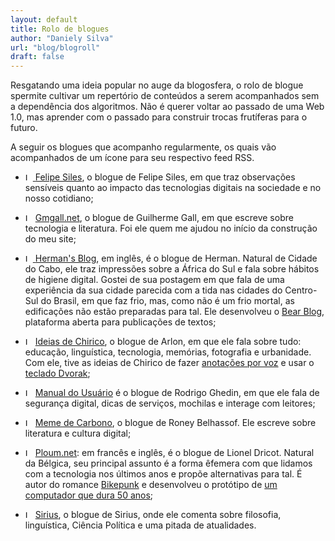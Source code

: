 ```yaml
---
layout: default
title: Rolo de blogues
author: "Daniely Silva"
url: "blog/blogroll"
draft: false
---
```


Resgatando uma ideia popular no auge da blogosfera, o rolo de blogue spermite cultivar um repertório de conteúdos a serem acompanhados sem a dependência dos algoritmos. Não é querer voltar ao passado de uma Web 1.0, mas aprender com o passado para construir trocas frutíferas para o futuro.

A seguir os blogues que acompanho regularmente, os quais vão acompanhados de um ícone para seu respectivo feed RSS.

* <a href="https://blog.ayom.media/felipe-siles/feed/"><img  alt="Logotipo do RSS." src="/img/rss.svg"  height="12"  width="12" style="display: inline"> </a>[Felipe Siles](https://blog.ayom.media/felipe-siles/), o blogue de Felipe Siles, em que traz observações sensíveis quanto ao impacto das tecnologias digitais na sociedade e no nosso cotidiano;

* <a href="https://www.gmgall.net/blog/index.xml"><img alt="Logotipo do RSS." src="/img/rss.svg" height="12"  width="12" style="display: inline"></a> [Gmgall.net](http://gmgall.net/), o blogue de Guilherme Gall, em que escreve sobre tecnologia e literatura. Foi ele quem me ajudou no início da construção do meu site;

* <a href="https://herman.bearblog.dev/feed/"><img alt="Logotipo do RSS." src="/img/rss.svg" height="12"  width="12" style="display: inline"> [Herman's Blog](https://herman.bearblog.dev), em inglês, é o blogue de Herman. Natural de Cidade do Cabo, ele traz impressões sobre a África do Sul e fala sobre hábitos de higiene digital. Gostei de sua postagem em que fala de uma experiência da sua cidade parecida com a tida nas cidades do Centro-Sul do Brasil, em que faz frio, mas, como não é um frio mortal, as edificações não estão preparadas para tal. Ele desenvolveu o [Bear Blog](https://bearblog.dev/), plataforma aberta para publicações de textos;

* <a href="http://blog.ayom.media/ideiasdechirico/feed"><img alt="Logotipo do RSS." src="/img/rss.svg" height="12"  width="12" style="display: inline"></a> [Ideias de Chirico](http://blog.ayom.media/ideiasdechirico), o blogue de Arlon, em que ele fala sobre tudo: educação, linguística, tecnologia, memórias, fotografia e urbanidade. Com ele, tive as ideias de Chirico de fazer [anotações por voz](https://blog.ayom.media/ideiasdechirico/escrever-nao-e-so-digitar) e usar o [teclado Dvorak](https://blog.ayom.media/ideiasdechirico/como-e-porque-passei-a-escrever-com-teclado-dvorak);

* <a href="https://www.manualdousuario.net/feed/"><img alt="Logotipo do RSS." src="/img/rss.svg" height="12"  width="12" style="display: inline"></a> [Manual do Usuário](https://www.manualdousuario.net/) é o blogue de Rodrigo Ghedin, em que ele fala de segurança digital, dicas de serviços, mochilas e interage com leitores;
  
* <a href="https://www.memedecarbono.com.br/feed/"><img alt="Logotipo do RSS." src="/img/rss.svg" height="12"  width="12" style="display: inline"></a> [Meme de Carbono](https://www.memedecarbono.com.br), o blogue de Roney Belhassof. Ele escreve sobre literatura e cultura digital;
  
* <a href="https://ploum.net/feed"><img alt="Logotipo do RSS." src="/img/rss.svg" height="12"  width="12" style="display: inline"></a> [Ploum.net](https://ploum.net/): em francês e inglês, é o blogue de Lionel Dricot. Natural da Bélgica, seu principal assunto é a forma êfemera com que lidamos com a tecnologia nos últimos anos e propõe alternativas para tal. É autor do romance [Bikepunk](https://bikepunk.fr/) e desenvolveu o protótipo de [um computador que dura 50 anos](https://ploum.net/the-computer-built-to-last-50-years/index.html);

* <a href="https://infosec.press/sirius/feed/"><img alt="Logotipo do RSS." src="/img/rss.svg" height="12"  width="12" style="display: inline"></a> [Sirius](https://infosec.press/sirius), o blogue de Sirius, onde ele comenta sobre filosofia, linguística, Ciência Política e uma pitada de atualidades.


<div hidden>

<h3> Rolo de podcasts </h3>

Um tempo atrás fiz uma limpeza. Acontece que eu acompanhava tantos podcasta que não tinha tempo hábil. Quando chega ao ponto de escutarmos um conteúdo acelerado, é melhor não consumi-lo e selecionar melhor.

* Babel podcast: 

* O Assunto:

* E eu com isso?

* Tecnocast

</div>

